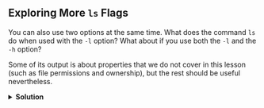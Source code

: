 
## Exploring More ```ls``` Flags
You can also use two options at the same time. What does the command ```ls``` do when used with the ```-l``` option? What about if you use both the ```-l``` and the ```-h``` option?

Some of its output is about properties that we do not cover in this lesson (such as file permissions and ownership), but the rest should be useful nevertheless.
<details><summary><b>Solution</b></summary>
<p>

The ```-l``` option makes ```ls``` use a long listing format, showing not only the file/directory names but also additional information, such as the file size and the time of its last modification. If you use both the ```-h``` option and the ```-l``` option, this makes the file size ‘human readable’, i.e. displaying something like ```5.3K``` instead of ```5369```.
</p>
</details>
